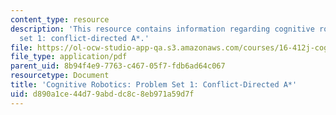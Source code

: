 ```yaml
---
content_type: resource
description: 'This resource contains information regarding cognitive robotics: Problem
  set 1: conflict-directed A*.'
file: https://ol-ocw-studio-app-qa.s3.amazonaws.com/courses/16-412j-cognitive-robotics-spring-2016/d890a1ce44d79abddc8c8eb971a59d7f_MIT16_412JS16_Assignment1.pdf
file_type: application/pdf
parent_uid: 8b94f4e9-7763-c467-05f7-fdb6ad64c067
resourcetype: Document
title: 'Cognitive Robotics: Problem Set 1: Conflict-Directed A*'
uid: d890a1ce-44d7-9abd-dc8c-8eb971a59d7f
---
```

